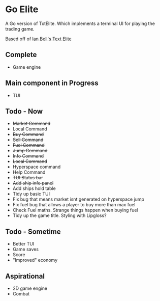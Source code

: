# Go Elite

A Go version of TxtElite. Which implements a terminal UI for playing the trading game.

Based off of [Ian Bell's Text Elite](http://www.iancgbell.clara.net/elite/text/)

## Complete

- Game engine

## Main component in Progress

- TUI

## Todo - Now

- ~~Market Command~~
- Local Command
- ~~Buy Command~~
- ~~Sell Command~~
- ~~Fuel Command~~
- ~~Jump Command~~
- ~~Info Command~~
- ~~Local Command~~
- Hyperspace command
- Help Command
- ~~TUI Status bar~~
- ~~Add ship info panel~~
- Add ships hold table
- Tidy up basic TUI
- Fix bug that means market isnt generated on hyperspace jump
- Fix fuel bug that allows a player to buy more than max fuel
- Check Fuel maths. Strange things happen when buying fuel
- Tidy up the game title. Styling with Lipgloss?

## Todo - Sometime

- Better TUI
- Game saves
- Score
- "Improved" economy

## Aspirational

- 2D game engine
- Combat

